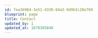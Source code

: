 ```yaml
---
id: fea3b984-3e51-4330-84a5-9d9b3c20e769
blueprint: page
title: Contact
updated_by: 1
updated_at: 1678305840
---
```

